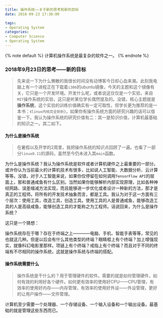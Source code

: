 ```yaml
---
title: 操作系统——关于新的思考和新的目标
date: 2018-09-23 17:38:00

tags:
- Operating System
categories: 
- Computer Science
- Operating System
---
```




{% note default %}
计算机操作系统是最复杂的软件之一。
{% endnote %}

<!-- more -->

### 2018年9月23日的思考——新的目标

> 先来说一下为什么懒散的我很长时间没有动博客今日却心血来潮。此刻我电脑上有一个进程正在下载着`i386`的ubuntu镜像，今天的主题和这个镜像有关，它只是一个开发环境。开发什么呢，或者说这仅仅是一个实验，来自`MIT`操作系统的实验，这只是听某位学长偶然提及的。没错，核心主题就是**操作系统**，这个实验的训练价值确实有一定可取性，但学长更为推荐的是一本书：`《linux内核完全剖析》`，如果你有操作系统方面的研究兴趣的话可以借鉴一下。我认为操作系统的研究价值有二：其一是知识价值，计算机最基础的知识之一。其二如下。


#### 为什么是操作系统

> 在暑假以及开学的2周里，我把操作系统的知识点回顾了一遍。也看了一部分`linux0.11`的源码，虽然至今仍未进入其`main`函数。

为什么是操作系统？我认为操作系统是软件或者计算机硬件之上最重要的一部分。或许你认为当前最火的计算机技术有很多，比如说人工智能、大数据分析、云计算等等。没错，对于人工智能来说，如果你仅停留在如何调用`TensorFlow API`的层面上，那和普通咸鱼有什么区别。当然如果你能够解析内部实现原理，比如各种神经网路、误差缩减方法实现，而且能够进一步优化或者设计一种新的方法，那才是真正的工程师。将所有的开发技术抽象而言，都是工具。我认为对于这一方面有三个层次：使用工具，改造工具，创造工具。使用工具的人是普通咸鱼，能够改造工具的人是高级咸鱼，能够创造工具的才能称之为工程师。话说回来，为什么是操作系统？

这只是一个猜想：

操作系统存在于哪？存在于终端之上————电脑、手机、智能手表等等，常见的也就这几种。但是以后会有什么其他类型的终端？眼睛框上有个终端？加上增强现实，就像科幻电影里那样。项链上有个终端？戒指上有个终端？而且对于不同的终端有不尽相同的操作系统，这就是操作系统与终端的搭配。

#### 操作系统需要什么

> 操作系统是干什么的？用于管理硬件的软件。需要的就是如何管理硬件，如何有效的利用好各个硬件。如何更有效率的使用好CPU——CPU管理，有效率的使用好内存——内存管理，有效率的使用好外设——外设管理，更好的让用户操作——文件管理。

计算机至少需要一个处理器、一个存储设备、一个输入设备和一个输出设备。最基础的就是管理这些东西而已。